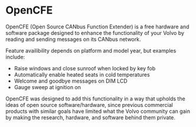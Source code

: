 # OpenCFE

OpenCFE (Open Source CANbus Function Extender) is a free hardware and software package designed to enhance the functionality of your Volvo by reading and sending messages on its CANbus network.

Feature availibility depends on platform and model year, but examples include:

- Raise windows and close sunroof when locked by key fob
- Automatically enable heated seats in cold temperatures
- Welcome and goodbye messages on DIM LCD
- Gauge sweep at ignition on

OpenCFE was designed to add this functionality in a way that upholds the ideas of open source software/hardware, since previous commercial products with similar goals have limited what the Volvo community can gain by making the research, hardware, and software behind them private.
